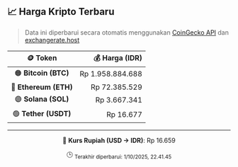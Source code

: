 

<!-- HARGA_KRIPTO -->
## 📈 Harga Kripto Terbaru

> Data ini diperbarui secara otomatis menggunakan [CoinGecko API](https://www.coingecko.com/) dan [exchangerate.host](https://exchangerate.host/)

<div align="center">

| 🪙 Token | 💰 Harga (IDR) |
|:------:|---------------:|
| 🟠 **Bitcoin (BTC)**   | Rp 1.958.884.688 |
| 🔵 **Ethereum (ETH)**  | Rp 72.385.529 |
| 🟣 **Solana (SOL)**    | Rp 3.667.341 |
| 🟢 **Tether (USDT)**   | Rp 16.677 |

---

💱 **Kurs Rupiah (USD → IDR)**: Rp 16.659

🕒 <sub>Terakhir diperbarui: 1/10/2025, 22.41.45</sub>

</div>
<!-- /HARGA_KRIPTO -->